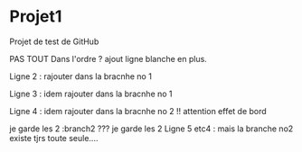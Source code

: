 # Projet1
Projet de test de GitHub

PAS TOUT Dans l'ordre ? ajout ligne blanche en plus.

Ligne 2 : rajouter dans la bracnhe no 1 

Ligne 3 : idem rajouter dans la bracnhe no 1


Ligne 4 : idem rajouter dans la bracnhe no 2 !! attention effet de bord


je garde les 2 :branch2 ???
je garde les 2 Ligne 5 etc4 : mais la branche no2 existe tjrs toute seule....

